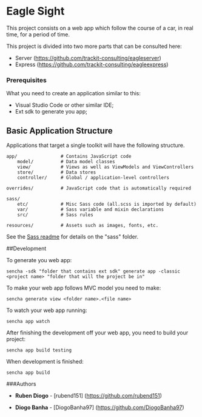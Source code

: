 # Eagle Sight
 
This project consists on a web app which follow the course of a car, in real time, for a period of time.
 
 
This project is divided into two more parts that can be consulted here:
- Server (https://github.com/trackit-consulting/eagleserver)
- Express (https://github.com/trackit-consulting/eagleexpress)
 
### Prerequisites
 
What you need to create an application similar to this:
 
- Visual Studio Code or other similar IDE;
- Ext sdk to generate you app;
 
## Basic Application Structure
 
Applications that target a single toolkit will have the following structure.
 
    app/                # Contains JavaScript code
        model/          # Data model classes
        view/           # Views as well as ViewModels and ViewControllers
        store/          # Data stores
        controller/     # Global / application-level controllers
 
    overrides/          # JavaScript code that is automatically required
 
    sass/
        etc/            # Misc Sass code (all.scss is imported by default)
        var/            # Sass variable and mixin declarations
        src/            # Sass rules
 
    resources/          # Assets such as images, fonts, etc.
 
See the [Sass readme](sass/Readme.md) for details on the "sass" folder.
 
##Development
 
To generate you web app:
```
sencha -sdk "folder that contains ext sdk" generate app -classic <project name> "folder that will the project be in"
```
 
To make your web app follows MVC model you need to make:
```
sencha generate view <folder name>.<file name>
```
 
To watch your web app running:
```
sencha app watch
```
 
After finishing the development off your web app, you need to build your project:
```
sencha app build testing
```
 
When development is finished:
```
sencha app build
```
 
###Authors
 
* **Ruben Diogo** - [rubend151] (https://github.com/rubend151)
 
* **Diogo Banha** - [DiogoBanha97] (https://github.com/DiogoBanha97)